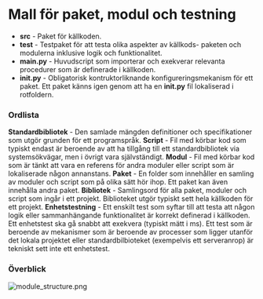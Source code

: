 # Mall för paket, modul och testning

- **src** - Paket för källkoden.
- **test** - Testpaket för att testa olika aspekter av källkods- paketen och modulerna inklusive logik och funktionalitet.
- **main.py** - Huvudscript som importerar och exekverar relevanta procedurer som är definerade i källkoden.
- **__init__.py** - Obligatorisk kontruktorliknande konfigureringsmekanism för ett paket. Ett paket känns igen genom att ha en **__init__.py** fil lokaliserad i rotfoldern.

### Ordlista
**Standardbibliotek** - Den samlade mängden definitioner och specifikationer som utgör grunden för ett programspråk.
**Script** - Fil med körbar kod som typiskt endast är beroende av att ha tillgång till ett standardbibliotek via systemsökvägar, men i övrigt vara självständigt.
**Modul** - Fil med körbar kod som är tänkt att vara en referens för andra moduler eller script som är lokaliserade någon annanstans.
**Paket** - En folder som innehåller en samling av moduler och script som på olika sätt hör ihop. Ett paket kan även innehålla andra paket.
**Bibliotek** - Samlingsord för alla paket, moduler och script som ingår i ett projekt. Biblioteket utgör typiskt sett hela källkoden för ett projekt.
**Enhetstestning** - Ett enskilt test som syftar till att testa att någon logik eller sammanhängande funktionalitet är korrekt definerad i källkoden. Ett enhetstest ska gå snabbt att exekvera (typiskt mätt i  ms). Ett test som är beroende av mekanismer som är beroende av processer som ligger utanför det lokala projektet eller standardbilbioteket (exempelvis ett serveranrop) är tekniskt sett inte ett enhetstest.

### Överblick
![module_structure.png](https://gitlab.com/dareut/project_template/-/raw/master/notes/module_structure.png)